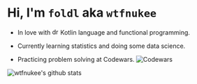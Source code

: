 # Hi, I'm `foldl` aka `wtfnukee`

- In love with <img src="https://user-images.githubusercontent.com/45035322/182039083-5fd8d5f9-2c8c-45cd-acef-c20bbb21cf8e.png" alt="drawing" width="15"/> Kotlin language and functional programming.

- Currently learning statistics and doing some data science.

- Practicing problem solving at Codewars. ![Codewars](https://www.codewars.com/users/wtfnukee/badges/micro)

![wtfnukee's github stats](https://github-readme-stats.vercel.app/api?username=wtfnukee&theme=tokyonight)
